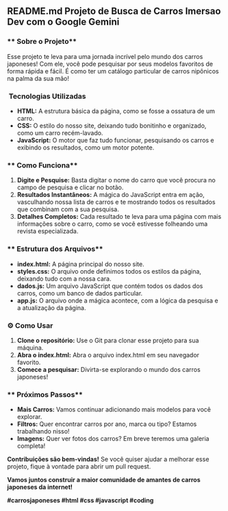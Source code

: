 ## **README.md Projeto de Busca de Carros** Imersao Dev com o Google Gemini

### ** Sobre o Projeto**

Esse projeto te leva para uma jornada incrível pelo mundo dos carros japoneses!  Com ele, você pode pesquisar por seus modelos favoritos de forma rápida e fácil. É como ter um catálogo particular de carros nipônicos na palma da sua mão!

### **️ Tecnologias Utilizadas**

* **HTML:** A estrutura básica da página, como se fosse a ossatura de um carro.
* **CSS:** O estilo do nosso site, deixando tudo bonitinho e organizado, como um carro recém-lavado.
* **JavaScript:** O motor que faz tudo funcionar, pesquisando os carros e exibindo os resultados, como um motor potente.

### ** Como Funciona**

1. **Digite e Pesquise:** Basta digitar o nome do carro que você procura no campo de pesquisa e clicar no botão.
2. **Resultados Instantâneos:** A mágica do JavaScript entra em ação, vasculhando nossa lista de carros e te mostrando todos os resultados que combinam com a sua pesquisa.
3. **Detalhes Completos:** Cada resultado te leva para uma página com mais informações sobre o carro, como se você estivesse folheando uma revista especializada.

### ** Estrutura dos Arquivos**

* **index.html:** A página principal do nosso site.
* **styles.css:** O arquivo onde definimos todos os estilos da página, deixando tudo com a nossa cara.
* **dados.js:** Um arquivo JavaScript que contém todos os dados dos carros, como um banco de dados particular.
* **app.js:** O arquivo onde a mágica acontece, com a lógica da pesquisa e a atualização da página.

### **⚙️ Como Usar**

1. **Clone o repositório:** Use o Git para clonar esse projeto para sua máquina.
2. **Abra o index.html:** Abra o arquivo index.html em seu navegador favorito.
3. **Comece a pesquisar:** Divirta-se explorando o mundo dos carros japoneses!

### ** Próximos Passos**

* **Mais Carros:** Vamos continuar adicionando mais modelos para você explorar.
* **Filtros:** Quer encontrar carros por ano, marca ou tipo? Estamos trabalhando nisso!
* **Imagens:** Quer ver fotos dos carros? Em breve teremos uma galeria completa!

**Contribuições são bem-vindas!** Se você quiser ajudar a melhorar esse projeto, fique à vontade para abrir um pull request. 

**Vamos juntos construir a maior comunidade de amantes de carros japoneses da internet!** 

**#carrosjaponeses #html #css #javascript #coding**
 

